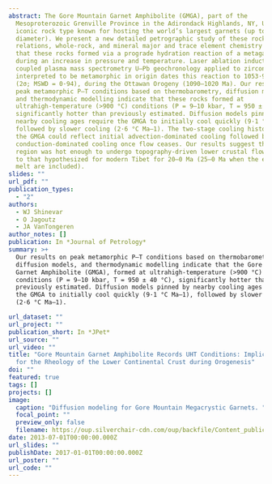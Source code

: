 ```yaml
---
abstract: The Gore Mountain Garnet Amphibolite (GMGA), part of the
  Mesoproterozoic Grenville Province in the Adirondack Highlands, NY, USA, is an
  iconic rock type known for hosting the world’s largest garnets (up to 1 m
  diameter). We present a new detailed petrographic study of these rocks. Field
  relations, whole-rock, and mineral major and trace element chemistry suggest
  that these rocks formed via a prograde hydration reaction of a metagabbro
  during an increase in pressure and temperature. Laser ablation inductively
  coupled plasma mass spectrometry U–Pb geochronology applied to zircon
  interpreted to be metamorphic in origin dates this reaction to 1053·9 ± 5·4 Ma
  (2σ; MSWD = 0·94), during the Ottawan Orogeny (1090–1020 Ma). Our results on
  peak metamorphic P–T conditions based on thermobarometry, diffusion models,
  and thermodynamic modelling indicate that these rocks formed at
  ultrahigh-temperature (>900 °C) conditions (P = 9–10 kbar, T = 950 ± 40 °C),
  significantly hotter than previously estimated. Diffusion models pinned by
  nearby cooling ages require the GMGA to initially cool quickly (9·1 °C Ma–1),
  followed by slower cooling (2·6 °C Ma–1). The two-stage cooling history for
  the GMGA could reflect initial advection-dominated cooling followed by
  conduction-dominated cooling once flow ceases. Our results suggest that the
  region was hot enough to undergo topography-driven lower crustal flow similar
  to that hypothesized for modern Tibet for 20–0 Ma (25–0 Ma when the effects of
  melt are included).
slides: ""
url_pdf: ""
publication_types:
  - "2"
authors:
  - WJ Shinevar
  - O Jagoutz
  - JA VanTongeren
author_notes: []
publication: In *Journal of Petrology*
summary: >+
  Our results on peak metamorphic P–T conditions based on thermobarometry,
  diffusion models, and thermodynamic modelling indicate that the Gore Mountain
  Garnet Amphibolite (GMGA), formed at ultrahigh-temperature (>900 °C)
  conditions (P = 9–10 kbar, T = 950 ± 40 °C), significantly hotter than
  previously estimated. Diffusion models pinned by nearby cooling ages require
  the GMGA to initially cool quickly (9·1 °C Ma–1), followed by slower cooling
  (2·6 °C Ma–1). 

url_dataset: ""
url_project: ""
publication_short: In *JPet*
url_source: ""
url_video: ""
title: "Gore Mountain Garnet Amphibolite Records UHT Conditions: Implications
  for the Rheology of the Lower Continental Crust during Orogenesis"
doi: ""
featured: true
tags: []
projects: []
image:
  caption: "Diffusion modeling for Gore Mountain Megacrystic Garnets. "
  focal_point: ""
  preview_only: false
  filename: https://oup.silverchair-cdn.com/oup/backfile/Content_public/Journal/petrology/62/4/10.1093_petrology_egab007/5/m_egab007f17.jpeg?Expires=1650004586&Signature=CRav5V9SqGFqcHJGa6ZflPoneZC5~B6fJuFMeUIM9hDIVGcUQZmobj8thn9dJ-my00PFbNDqUPIQ9QYz3CEOco6vDh1O3eNmPsICStppteY6h5JgUjilNQMXJilfmKHX~55JvTTfZBWeDQ5H1yx5A5qIGG4KpZXxzUU1AlLAqPpQb55fEWc9zjHjyr4bzkz7eRtZPbqvWVObUsxRVp0zYHGPMoCWvJYsvAVzxguy7LLMivuEy0OqHQ5oAebaw9Bx13qvjj9Rj5~0bdeZmfeNREpcDH57W31B56J56o7U27NnIWr5KG1yNIRTcqGr0QGSyYoWmzw5-JzkT~QVGwwiEA__&Key-Pair-Id=APKAIE5G5CRDK6RD3PGA
date: 2013-07-01T00:00:00.000Z
url_slides: ""
publishDate: 2017-01-01T00:00:00.000Z
url_poster: ""
url_code: ""
---
```

